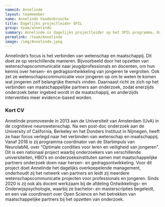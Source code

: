 ```yaml
---
nameid: Annelinde
layout: teammember
name: Annelinde Vandenbroucke
title: Dagelijks projectleider SPIL
group: team/annelinde
summary: Annelinde is dagelijks projectleider op het SPIL programma. Daarnaast werkt ze als programmacoordinator voor het Startimpuls programma van NeurolabNL “Optimale condities voor leren en veiligheid van jongeren", en als docent op de afdeling Ontwikkelings- en Onderwijspsychologie. 
permalink: /team/Annelinde
image: /img/Annelinde.jpeg
---
```


Annelinde’s focus is het verbinden van wetenschap en maatschappij. Dit doet ze op verschillende manieren. Bijvoorbeeld door het opzetten van wetenschapscommunicatie naar jeugdprofessionals en docenten, om hun kennis over hersen- en gedragsontwikkeling van jongeren te vergroten. Ook zet ze wetenschapscommunicatie voor jongeren op om te weten te komen wat jongeren zelf belangrijke thema’s vinden. Daarnaast richt ze zich op het verbinden van maatschappelijke partners aan onderzoek, zodat enerzijds onderzoek beter ingebed wordt in de maatschappij, en anderzijds interventies meer evidence-based worden. 

### Kort CV
Annelinde promoveerde in 2013 aan de Universiteit van Amsterdam (UvA) in de cognitieve neurowetenschap. Na een post-doc onderzoek aan de University of California, Berkeley en het Donders Instituut in Nijmegen, heeft ze haar focus verlegd naar het verbinden van wetenschap en maatschappij. Vanaf 2018 is zij programma coordinator van de Startimpuls van NeurolabNL over “Optimale condities voor leren en veiligheid van jongeren”. Dit is een nationaal project waarbij onderzoekers van verschillende universiteiten, HBO’s en onderzoeksinstituten samen met maatschappelijke partners onderzoek doen naar hersen- en gedragsontwikkeling. Voor dit project doet Annelinde het dagelijks overkoepelende management, onderhoudt zij het netwerk van partners en leidt zij meerdere wetenschapscommunicatie projecten voor professionals en jongeren. Sinds 2020 is zij ook als docent werkzaam bij de afdeling Ontwikkelings- en Onderwijspsychologie, waarbij ze bachelor- en masterscripties begeleidt, en een vak coordineert over Open Science en het betrekken van maatschappelijke partners bij het opzetten van onderzoek.

<br>


